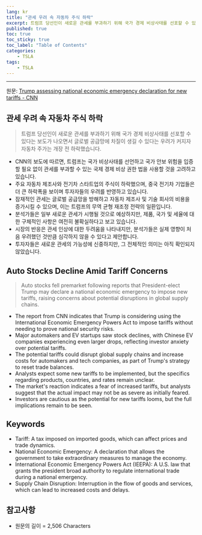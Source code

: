 ```yaml
---
lang: kr
title: "관세 우려 속 자동차 주식 하락"
excerpt: 트럼프 당선인이 새로운 관세를 부과하기 위해 국가 경제 비상사태를 선포할 수 있다는 보도가 나오면서 글로벌 공급망에 차질이 생길 수 있다는 우려가 커지자 자동차 주가는 개장 전 하락했습니다.
published: true
toc: true
toc_sticky: true
toc_label: "Table of Contents"
categories:
    - TSLA
tags:
    - TSLA
---
```


---

  원문: [Trump assessing national economic emergency declaration for new tariffs - CNN](https://www.investing.com/news/stock-market-news/trump-assessing-national-economic-emergency-declaration-for-new-tariffs--cnn-3803169)

## 관세 우려 속 자동차 주식 하락

> 트럼프 당선인이 새로운 관세를 부과하기 위해 국가 경제 비상사태를 선포할 수 있다는 보도가 나오면서 글로벌 공급망에 차질이 생길 수 있다는 우려가 커지자 자동차 주가는 개장 전 하락했습니다.


- CNN의 보도에 따르면, 트럼프는 국가 비상사태를 선언하고 국가 안보 위험을 입증할 필요 없이 관세를 부과할 수 있는 국제 경제 비상 권한 법을 사용할 것을 고려하고 있습니다.
- 주요 자동차 제조사와 전기차 스타트업의 주식이 하락했으며, 중국 전기차 기업들은 더 큰 하락폭을 보이며 투자자들의 우려를 반영하고 있습니다.
- 잠재적인 관세는 글로벌 공급망을 방해하고 자동차 제조사 및 기술 회사의 비용을 증가시킬 수 있으며, 이는 트럼프의 무역 균형 재조정 전략의 일환입니다.
- 분석가들은 일부 새로운 관세가 시행될 것으로 예상하지만, 제품, 국가 및 세율에 대한 구체적인 사항은 여전히 불확실하다고 보고 있습니다.
- 시장의 반응은 관세 인상에 대한 두려움을 나타내지만, 분석가들은 실제 영향이 처음 우려했던 것만큼 심각하지 않을 수 있다고 제안합니다.
- 투자자들은 새로운 관세의 가능성에 신중하지만, 그 전체적인 의미는 아직 확인되지 않았습니다.

## Auto Stocks Decline Amid Tariff Concerns

> Auto stocks fell premarket following reports that President-elect Trump may declare a national economic emergency to impose new tariffs, raising concerns about potential disruptions in global supply chains.


- The report from CNN indicates that Trump is considering using the International Economic Emergency Powers Act to impose tariffs without needing to prove national security risks.
- Major automakers and EV startups saw stock declines, with Chinese EV companies experiencing even larger drops, reflecting investor anxiety over potential tariffs.
- The potential tariffs could disrupt global supply chains and increase costs for automakers and tech companies, as part of Trump's strategy to reset trade balances.
- Analysts expect some new tariffs to be implemented, but the specifics regarding products, countries, and rates remain unclear.
- The market's reaction indicates a fear of increased tariffs, but analysts suggest that the actual impact may not be as severe as initially feared.
- Investors are cautious as the potential for new tariffs looms, but the full implications remain to be seen.

## Keywords

- Tariff: A tax imposed on imported goods, which can affect prices and trade dynamics.
- National Economic Emergency: A declaration that allows the government to take extraordinary measures to manage the economy.
- International Economic Emergency Powers Act (IEEPA): A U.S. law that grants the president broad authority to regulate international trade during a national emergency.
- Supply Chain Disruption: Interruption in the flow of goods and services, which can lead to increased costs and delays.

## 참고사항

- 원문의 길이 = 2,506 Characters

